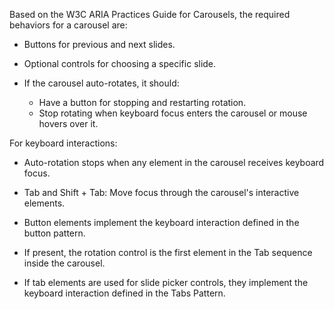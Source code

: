 Based on the W3C ARIA Practices Guide for Carousels, the required behaviors for a carousel are:

- Buttons for previous and next slides.

- Optional controls for choosing a specific slide.

- If the carousel auto-rotates, it should:
  - Have a button for stopping and restarting rotation.
  - Stop rotating when keyboard focus enters the carousel or mouse hovers over it.

For keyboard interactions:

- Auto-rotation stops when any element in the carousel receives keyboard focus.

- Tab and Shift + Tab: Move focus through the carousel's interactive elements.

- Button elements implement the keyboard interaction defined in the button pattern.

- If present, the rotation control is the first element in the Tab sequence inside the carousel.

- If tab elements are used for slide picker controls, they implement the keyboard interaction defined in the Tabs Pattern.
